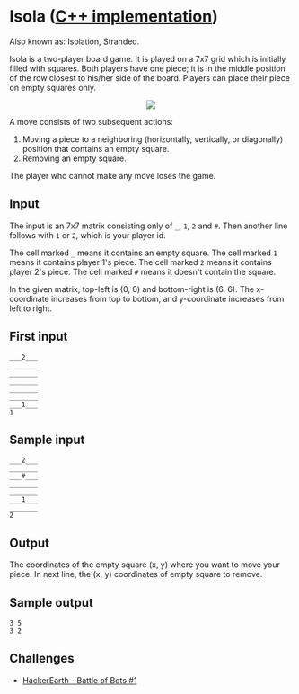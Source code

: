 # Isola ([C++ implementation](https://github.com/AdamStelmaszczyk/gtsa/blob/master/cpp/examples/isola.cpp))

Also known as: Isolation, Stranded.

Isola is a two-player board game. It is played on a 7x7 grid which is initially filled with squares. Both players have one piece; it is in the middle position of the row closest to his/her side of the board. Players can place their piece on empty squares only. 

<p align="center">
  <img src="https://upload.wikimedia.org/wikipedia/commons/8/8a/Isola_starting_position.png"/>
</p>

A move consists of two subsequent actions:

1. Moving a piece to a neighboring (horizontally, vertically, or diagonally) position that contains an empty square.
2. Removing an empty square.

The player who cannot make any move loses the game.

Input 
---
The input is an 7x7 matrix consisting only of `_`, `1`, `2` and `#`. Then another line follows with `1` or `2`, which is your player id.

The cell marked `_` means it contains an empty square. The cell marked `1` means it contains player 1's piece. The cell marked `2` means it contains player 2's piece. The cell marked `#` means it doesn't contain the square.

In the given matrix, top-left is (0, 0) and bottom-right is (6, 6). The x-coordinate increases from top to bottom, and y-coordinate increases from left to right.

First input
---
```
___2___
_______
_______
_______
_______
_______
___1___
1
```

Sample input
---
```
___2___
_______
___#___
_______
_______
___1___
_______
2
```

Output 
---
The coordinates of the empty square (x, y) where you want to move your piece. 
In next line, the (x, y) coordinates of empty square to remove.

Sample output
---
```
3 5
3 2
```

Challenges
---
- [HackerEarth - Battle of Bots #1](https://www.hackerearth.com/problem/multiplayer/isola/)
